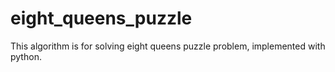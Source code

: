 # eight_queens_puzzle
This algorithm is for solving eight queens puzzle problem, implemented with python.
